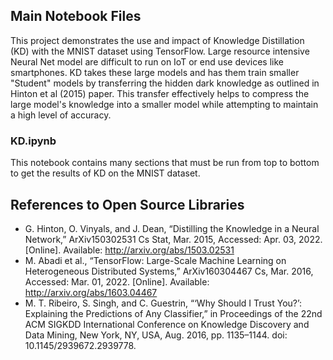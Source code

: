 ## Main Notebook Files
This project demonstrates the use and impact of Knowledge Distillation (KD) with the MNIST dataset using TensorFlow. Large resource intensive Neural Net model are difficult to run on IoT or end use devices like smartphones. KD takes these large models and has them train smaller "Student" models by transferring the hidden dark knowledge as outlined in Hinton et al (2015) paper. This transfer effectively helps to compress the large model's knowledge into a smaller model while attempting to maintain a high level of accuracy.

### KD.ipynb
This notebook contains many sections that must be run from top to bottom to get the results of KD on the MNIST dataset.

## References to Open Source Libraries
- G. Hinton, O. Vinyals, and J. Dean, “Distilling the Knowledge in a Neural Network,”
ArXiv150302531 Cs Stat, Mar. 2015, Accessed: Apr. 03, 2022. [Online]. Available:
http://arxiv.org/abs/1503.02531
- M. Abadi et al., “TensorFlow: Large-Scale Machine Learning on Heterogeneous Distributed Systems,” ArXiv160304467 Cs, Mar. 2016, Accessed: Mar. 01, 2022. [Online]. Available: http://arxiv.org/abs/1603.04467
- M. T. Ribeiro, S. Singh, and C. Guestrin, “‘Why Should I Trust You?’: Explaining the Predictions of Any Classifier,” in Proceedings of the 22nd ACM SIGKDD International Conference on Knowledge Discovery and Data Mining, New York, NY, USA, Aug. 2016, pp. 1135–1144. doi: 10.1145/2939672.2939778.
